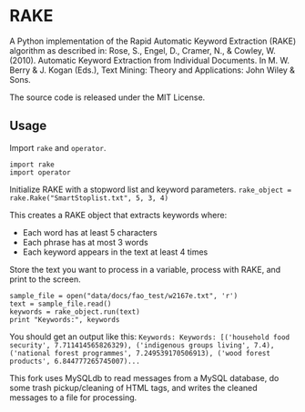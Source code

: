 RAKE
====

A Python implementation of the Rapid Automatic Keyword Extraction (RAKE) algorithm as described in: Rose, S., Engel, D., Cramer, N., & Cowley, W. (2010). Automatic Keyword Extraction from Individual Documents. In M. W. Berry & J. Kogan (Eds.), Text Mining: Theory and Applications: John Wiley & Sons.

The source code is released under the MIT License.

## Usage

Import `rake` and `operator`.

```
import rake
import operator
```

Initialize RAKE with a stopword list and keyword parameters.
```rake_object = rake.Rake("SmartStoplist.txt", 5, 3, 4)```

This creates a RAKE object that extracts keywords where:
- Each word has at least 5 characters
- Each phrase has at most 3 words
- Each keyword appears in the text at least 4 times

Store the text you want to process in a variable, process with RAKE, and print to the screen.
```
sample_file = open("data/docs/fao_test/w2167e.txt", 'r')
text = sample_file.read()
keywords = rake_object.run(text)
print "Keywords:", keywords
```

You should get an output like this:
```Keywords: Keywords: [('household food security', 7.711414565826329), ('indigenous groups living', 7.4), ('national forest programmes', 7.249539170506913), ('wood forest products', 6.844777265745007)...```

This fork uses MySQLdb to read messages from a MySQL database, do some trash pickup/cleaning of HTML tags, and writes the cleaned messages to a file for processing.
